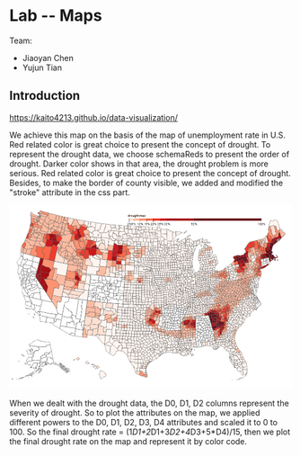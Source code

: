 # Lab -- Maps



Team:

- Jiaoyan Chen
- Yujun Tian

## Introduction 
https://kaito4213.github.io/data-visualization/

We achieve this map on the basis of the map of unemployment rate in U.S. Red related color is great choice to present the concept of drought. To represent the drought data, we choose schemaReds to present the order of drought. Darker color shows in that area, the drought problem is more serious. Red related color is great choice to present the concept of drought. Besides, to make the border of county visible, we added and modified the "stroke" attribute in the css part. 

![img](img/drought.png)

When we dealt with the drought data, the D0, D1, D2 columns represent the severity of drought. So to plot the attributes on the map, we applied different powers to the D0, D1, D2, D3, D4 attributes and scaled it to 0 to 100. So the final drought rate = (1*D1+2*D1+3*D2+4*D3+5*D4)/15, then we plot the final drought rate on the map and represent it by color code.


